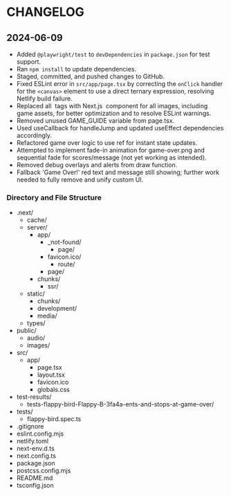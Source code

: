# CHANGELOG

## 2024-06-09
- Added `@playwright/test` to `devDependencies` in `package.json` for test support.
- Ran `npm install` to update dependencies.
- Staged, committed, and pushed changes to GitHub.
- Fixed ESLint error in `src/app/page.tsx` by correcting the `onClick` handler for the `<canvas>` element to use a direct ternary expression, resolving Netlify build failure.
- Replaced all <img> tags with Next.js <Image /> component for all images, including game assets, for better optimization and to resolve ESLint warnings.
- Removed unused GAME_GUIDE variable from page.tsx.
- Used useCallback for handleJump and updated useEffect dependencies accordingly.
- Refactored game over logic to use ref for instant state updates.
- Attempted to implement fade-in animation for game-over.png and sequential fade for scores/message (not yet working as intended).
- Removed debug overlays and alerts from draw function.
- Fallback 'Game Over!' red text and message still showing; further work needed to fully remove and unify custom UI.

### Directory and File Structure

- .next/
  - cache/
  - server/
    - app/
      - _not-found/
        - page/
      - favicon.ico/
        - route/
      - page/
    - chunks/
      - ssr/
  - static/
    - chunks/
    - development/
    - media/
  - types/
- public/
  - audio/
  - images/
- src/
  - app/
    - page.tsx
    - layout.tsx
    - favicon.ico
    - globals.css
- test-results/
  - tests-flappy-bird-Flappy-B-3fa4a-ents-and-stops-at-game-over/
- tests/
  - flappy-bird.spec.ts
- .gitignore
- eslint.config.mjs
- netlify.toml
- next-env.d.ts
- next.config.ts
- package.json
- postcss.config.mjs
- README.md
- tsconfig.json 
